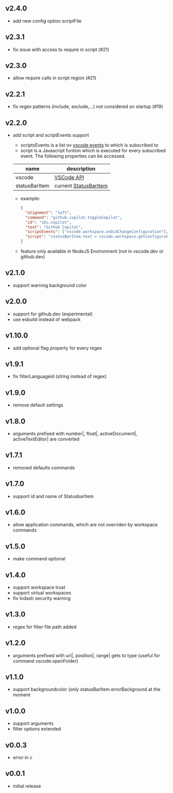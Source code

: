 ## v2.4.0
* add new config option scriptFile

## v2.3.1
* fix issue with access to require in script (#21)

## v2.3.0
* allow require calls in script region (#21)

## v2.2.1
* fix regex patterns (include, exclude,...) not considered on startup (#19)

## v2.2.0
* add script and scriptEvents support
  * scriptsEvents is a list ov [vscode events](https://code.visualstudio.com/api/references/vscode-api#Event%3CT%3E) to which is subscribed to
  * script is a Javascript funtion which is executed for every subscribed event. The following properties can be accessed.

  | name | description |
  | - | - |
  | vscode | [VSCode API](https://code.visualstudio.com/api/references/vscode-api) |
  | statusBarItem | current [StatusBarItem](https://code.visualstudio.com/api/references/vscode-api#StatusBarItem) |
  * example:

    ```json
    {
      "alignment": "left",
      "command": "github.copilot.toggleCopilot",
      "id": "sbc.copilot",
      "text": "Github Copilot",
      "scriptEvents": ["vscode.workspace.onDidChangeConfiguration"],
      "script": "statusBarItem.text = vscode.workspace.getConfiguration('github.copilot.inlineSuggest').enable ? '$(github)' : '$(github-inverted)'"
    }

    ```
  * feature only available in NodeJS Environment (not in vscode.dev or github.dev)

## v2.1.0
* support warning background color

## v2.0.0
* support for github.dev (experimental)
* use esbuild instead of webpack


## v1.10.0
* add optional flag property for every regex


## v1.9.1
* fix filterLanguageid (string instead of regex)

## v1.9.0
* remove default settings


## v1.8.0
* arguments prefixed with number|, float|, activeDocument|, activeTextEditor| are converted

## v1.7.1
* removed defaults commands

## v1.7.0
* support id and name of StatusbarItem

## v1.6.0
* allow application commands, which are not overriden by workspace commands
## v1.5.0
* make command optional
## v1.4.0
* support workspace trust
* support virtual workspaces
* fix lodash security warning

## v1.3.0
* regex for filter file path added

## v1.2.0
* arguments prefixed with uri|, position|, range| gets to type (useful for command vscode.openFolder)

## v1.1.0
* support backgroundcolor (only statusBarItem.errorBackground at the moment

## v1.0.0
* support arguments
* filter options extended

## v0.0.3
* error in c

## v0.0.1
* initial release